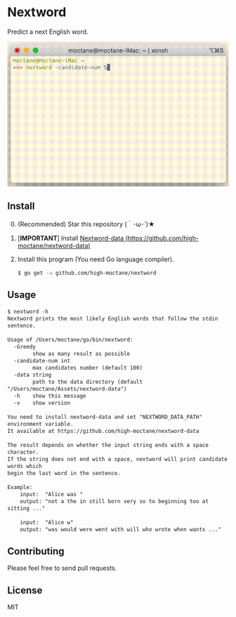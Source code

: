 # Nextword
Predict a next English word.

![powa](img/terminal.gif)

## Install

0. (Recommended) Star this repository (｀･ω･´)★

1. [**IMPORTANT**] Install [Nextword-data (https://github.com/high-moctane/nextword-data)](https://github.com/high-moctane/nextword-data)

2. Install this program (You need Go language compiler).

    ```bash
    $ go get -u github.com/high-moctane/nextword
    ```

## Usage

```
$ nextword -h
Nextword prints the most likely English words that follow the stdin sentence.

Usage of /Users/moctane/go/bin/nextword:
  -Greedy
    	show as many result as possible
  -candidate-num int
    	max candidates number (default 100)
  -data string
    	path to the data directory (default "/Users/moctane/Assets/nextword-data")
  -h	show this message
  -v	show version

You need to install nextword-data and set "NEXTWORD_DATA_PATH" environment variable.
It available at https://github.com/high-moctane/nextword-data

The result depends on whether the input string ends with a space character.
If the string does not end with a space, nextword will print candidate words which
begin the last word in the sentence.

Example:
	input:  "Alice was "
	output: "not a the in still born very so to beginning too at sitting ..."

	input:  "Alice w"
	output: "was would were went with will who wrote when wants ..."
```

## Contributing

Please feel free to send pull requests.

## License

MIT